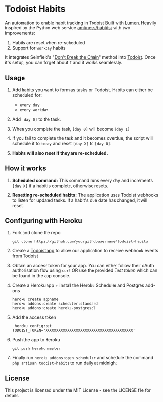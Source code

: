 # Todoist Habits
An automation to enable habit tracking in Todoist Built with [Lumen](https://lumen.laravel.com). Heavily inspired by the Python web service [amitness/habitist](https://github.com/amitness/habitist) with two improvements:

1. Habits are reset when re-scheduled
1. Support for `workday` habits

It integrates Seinfield's "[Don't Break the Chain](https://lifehacker.com/281626/jerry-seinfelds-productivity-secret)" method into [Todoist](https://todoist.com/). Once it's setup, you can forget about it and it works seamlessly.

## Usage

1. Add habits you want to form as tasks on Todoist. Habits can either be scheduled for:
    - `every day`
    - `every workday`

1. Add `[day 0]` to the task.

1. When you complete the task, `[day 0]` will become `[day 1]`

1. If you fail to complete the task and it becomes overdue, the script will schedule it to `today` and reset `[day X]` to `[day 0]`.

1. **Habits will also reset if they are re-scheduled.**

## How it works

1. **Scheduled command:** This command runs every day and increments `[day X]` if a habit is complete, otherwise resets.

1. **Resetting re-scheduled habits:** The application uses Todoist webhooks to listen for updated tasks. If a habit's due date has changed, it will reset.

## Configuring with Heroku
1. Fork and clone the repo
    ```
    git clone https://github.com/yourgithubusername/todoist-habits
    ```

1. Create a [Todoist app](https://todoist.com/app_console/create_app) to allow our application to receive webhook events from Todoist

1. Obtain an access token for your app. You can either follow their oAuth authorisation flow using `curl` OR use the provided *Test token* which can be found in the app console.

1. Create a Heroku app + install the Heroku Scheduler and Postgres add-ons
    ```
    heroku create appname
    heroku addons:create scheduler:standard
    heroku addons:create heroku-postgresql
    ```

1. Add the access token
    ```
     heroku config:set TODOIST_TOKEN='XXXXXXXXXXXXXXXXXXXXXXXXXXXXXXXXXXXXXXXX'
    ```

1. Push the app to Heroku
    ```
    git push heroku master
    ```

1. Finally run `heroku addons:open scheduler` and schedule the command `php artisan todoist-habits` to run daily at midnight

## License
This project is licensed under the MIT License - see the LICENSE file for details
